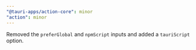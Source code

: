 ```yaml
---
"@tauri-apps/action-core": minor
"action": minor
---
```


Removed the `preferGlobal` and `npmScript` inputs and added a `tauriScript` option.
